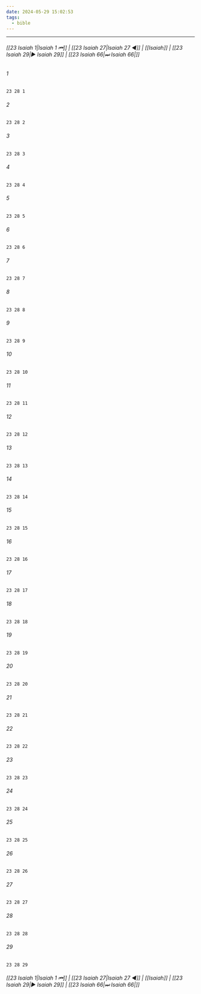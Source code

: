 ```yaml
---
date: 2024-05-29 15:02:53
tags:
  - bible
---
```

___

###### [[23 Isaiah 1|Isaiah 1 ⏮]] | [[23 Isaiah 27|Isaiah 27 ◀]] | [[Isaiah]] | [[23 Isaiah 29|▶ Isaiah 29]] | [[23 Isaiah 66|⏭ Isaiah 66|]]

###### 1
``` verse
23 28 1 
```
###### 2
``` verse
23 28 2 
```
###### 3
``` verse
23 28 3 
```
###### 4
``` verse
23 28 4 
```
###### 5
``` verse
23 28 5 
```
###### 6
``` verse
23 28 6 
```
###### 7
``` verse
23 28 7 
```
###### 8
``` verse
23 28 8 
```
###### 9
``` verse
23 28 9 
```
###### 10
``` verse
23 28 10 
```
###### 11
``` verse
23 28 11 
```
###### 12
``` verse
23 28 12 
```
###### 13
``` verse
23 28 13 
```
###### 14
``` verse
23 28 14 
```
###### 15
``` verse
23 28 15 
```
###### 16
``` verse
23 28 16 
```
###### 17
``` verse
23 28 17 
```
###### 18
``` verse
23 28 18 
```
###### 19
``` verse
23 28 19 
```
###### 20
``` verse
23 28 20 
```
###### 21
``` verse
23 28 21 
```
###### 22
``` verse
23 28 22 
```
###### 23
``` verse
23 28 23 
```
###### 24
``` verse
23 28 24 
```
###### 25
``` verse
23 28 25 
```
###### 26
``` verse
23 28 26 
```
###### 27
``` verse
23 28 27 
```
###### 28
``` verse
23 28 28 
```
###### 29
``` verse
23 28 29 
```

###### [[23 Isaiah 1|Isaiah 1 ⏮]] | [[23 Isaiah 27|Isaiah 27 ◀]] | [[Isaiah]] | [[23 Isaiah 29|▶ Isaiah 29]] | [[23 Isaiah 66|⏭ Isaiah 66|]]

